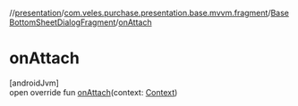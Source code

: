 //[presentation](../../../index.md)/[com.veles.purchase.presentation.base.mvvm.fragment](../index.md)/[BaseBottomSheetDialogFragment](index.md)/[onAttach](on-attach.md)

# onAttach

[androidJvm]\
open override fun [onAttach](on-attach.md)(context: [Context](https://developer.android.com/reference/kotlin/android/content/Context.html))

